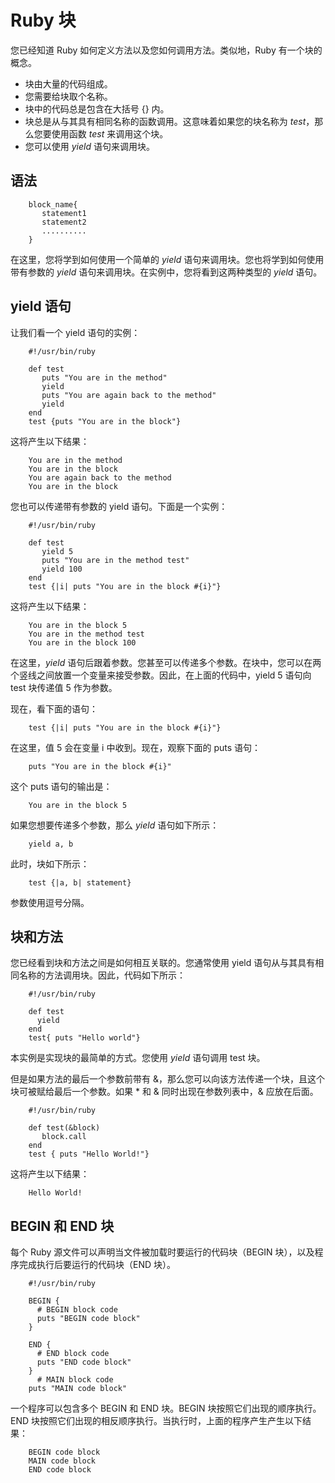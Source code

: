 # Ruby 块 

您已经知道 Ruby 如何定义方法以及您如何调用方法。类似地，Ruby 有一个块的概念。

* 块由大量的代码组成。
* 您需要给块取个名称。
* 块中的代码总是包含在大括号 {} 内。
* 块总是从与其具有相同名称的函数调用。这意味着如果您的块名称为 _test_，那么您要使用函数 _test_ 来调用这个块。
* 您可以使用 _yield_ 语句来调用块。

## 语法

```
    block_name{
       statement1
       statement2
       ..........
    }
```

在这里，您将学到如何使用一个简单的 _yield_ 语句来调用块。您也将学到如何使用带有参数的 _yield_ 语句来调用块。在实例中，您将看到这两种类型的 _yield_ 语句。

## yield 语句

让我们看一个 yield 语句的实例：

```
    #!/usr/bin/ruby

    def test
       puts "You are in the method"
       yield
       puts "You are again back to the method"
       yield
    end
    test {puts "You are in the block"}
```

这将产生以下结果：

```
    You are in the method
    You are in the block
    You are again back to the method
    You are in the block
```

您也可以传递带有参数的 yield 语句。下面是一个实例：

```
    #!/usr/bin/ruby

    def test
       yield 5
       puts "You are in the method test"
       yield 100
    end
    test {|i| puts "You are in the block #{i}"}
```

这将产生以下结果：

```
    You are in the block 5
    You are in the method test
    You are in the block 100
```

在这里，_yield_ 语句后跟着参数。您甚至可以传递多个参数。在块中，您可以在两个竖线之间放置一个变量来接受参数。因此，在上面的代码中，yield 5 语句向 test 块传递值 5 作为参数。

现在，看下面的语句：

```
    test {|i| puts "You are in the block #{i}"}
```

在这里，值 5 会在变量 i 中收到。现在，观察下面的 puts 语句：

```
    puts "You are in the block #{i}"
```

这个 puts 语句的输出是：

```
    You are in the block 5
```

如果您想要传递多个参数，那么 _yield_ 语句如下所示：

```
    yield a, b
```
此时，块如下所示：

```
    test {|a, b| statement}
```

参数使用逗号分隔。

## 块和方法

您已经看到块和方法之间是如何相互关联的。您通常使用 yield 语句从与其具有相同名称的方法调用块。因此，代码如下所示：

```
    #!/usr/bin/ruby

    def test
      yield
    end
    test{ puts "Hello world"}
```

本实例是实现块的最简单的方式。您使用 _yield_ 语句调用 test 块。

但是如果方法的最后一个参数前带有 &，那么您可以向该方法传递一个块，且这个块可被赋给最后一个参数。如果 * 和 & 同时出现在参数列表中，& 应放在后面。

```
    #!/usr/bin/ruby

    def test(&block)
       block.call
    end
    test { puts "Hello World!"}
```

这将产生以下结果：

```
    Hello World!
```

## BEGIN 和 END 块

每个 Ruby 源文件可以声明当文件被加载时要运行的代码块（BEGIN 块），以及程序完成执行后要运行的代码块（END 块）。

```
    #!/usr/bin/ruby

    BEGIN {
      # BEGIN block code
      puts "BEGIN code block"
    }

    END {
      # END block code
      puts "END code block"
    }
      # MAIN block code
    puts "MAIN code block"
```

一个程序可以包含多个 BEGIN 和 END 块。BEGIN 块按照它们出现的顺序执行。END 块按照它们出现的相反顺序执行。当执行时，上面的程序产生产生以下结果：

```
    BEGIN code block
    MAIN code block
    END code block
```
